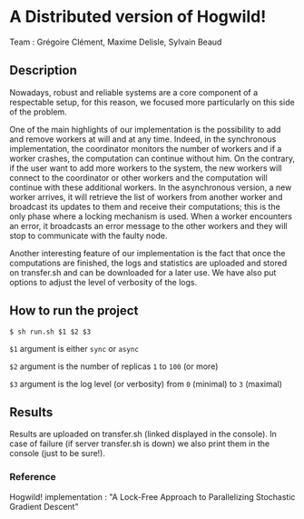# A Distributed version of Hogwild!
Team : Grégoire Clément, Maxime Delisle, Sylvain Beaud

## Description
Nowadays, robust and reliable systems are a core component of a respectable setup, for this reason, we focused more particularly on this side of the problem. 

One of the main highlights of our implementation is the possibility to add and remove workers at will and at any time. Indeed, in the synchronous implementation, the coordinator monitors the number of workers and if a worker crashes, the computation can continue without him. On the contrary, if the user want to add more workers to the system, the new workers will connect to the coordinator or other workers and the computation will continue with these additional workers. In the asynchronous version, a new worker arrives, it will retrieve the list of workers from another worker and broadcast its updates to them and receive their computations; this is the only phase where a locking mechanism is used. When a worker encounters an error, it broadcasts an error message to the other workers and they will stop to communicate with the faulty node.

Another interesting feature of our implementation is the fact that once the computations are finished, the logs and statistics are uploaded and stored on transfer.sh and can be downloaded for a later use. We have also put options to adjust the level of verbosity of the logs.

## How to run the project
`$ sh run.sh $1 $2 $3`

`$1` argument is either `sync` or `async`

`$2` argument is the number of replicas `1` to `100` (or more)

`$3` argument is the log level (or verbosity) from `0` (minimal) to `3` (maximal)

## Results

Results are uploaded on transfer.sh (linked displayed in the console). In case of failure (if server transfer.sh is down) we also print them in the console (just to be sure!).

### Reference
Hogwild! implementation : "A Lock-Free Approach to Parallelizing Stochastic Gradient Descent"

[dataset]: http://www.ai.mit.edu/projects/jmlr/papers/volume5/lewis04a/lyrl2004_rcv1v2_README.htm